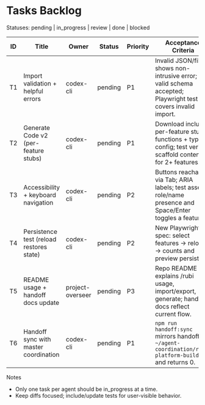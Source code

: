 # Tasks Backlog

Statuses: pending | in_progress | review | done | blocked

| ID | Title                                      | Owner            | Status      | Priority | Acceptance Criteria |
|----|--------------------------------------------|------------------|-------------|----------|---------------------|
| T1 | Import validation + helpful errors         | codex-cli        | pending     | P1       | Invalid JSON/file shows non-intrusive error; valid schema accepted; Playwright test covers invalid import. |
| T2 | Generate Code v2 (per-feature stubs)       | codex-cli        | pending     | P1       | Download includes per-feature stub functions + typed config; test verifies scaffold content for 2+ features. |
| T3 | Accessibility + keyboard navigation        | codex-cli        | pending     | P2       | Buttons reachable via Tab; ARIA labels; test asserts role/name presence and Space/Enter toggles a feature. |
| T4 | Persistence test (reload restores state)   | codex-cli        | pending     | P2       | New Playwright spec: select features → reload → counts and preview persist. |
| T5 | README usage + handoff docs update         | project-overseer | pending     | P3       | Repo README explains /rubi usage, import/export, generate; handoff/ docs reflect current flow. |
| T6 | Handoff sync with master coordination      | codex-cli        | pending     | P1       | `npm run handoff:sync` mirrors handoff/ to `~/agent-coordination/rubi-platform-builder/` and returns 0. |

Notes
- Only one task per agent should be in_progress at a time.
- Keep diffs focused; include/update tests for user-visible behavior.

